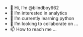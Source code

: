 - 👋 Hi, I’m @blindboy662
- 👀 I’m interested in analytics
- 🌱 I’m currently learning python
- 💞️ I’m looking to collaborate on ...
- 📫 How to reach me ...

<!---
blindboy662/blindboy662 is a ✨ special ✨ repository because its `README.md` (this file) appears on your GitHub profile.
You can click the Preview link to take a look at your changes.
--->
